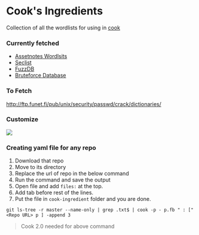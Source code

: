 # Cook's Ingredients
Collection of all the wordlists for using in [cook](https://github.com/giteshnxtlvl/cook)

### Currently fetched
- [Assetnotes Wordlsits](https://wordlists.assetnote.io/)
- [Seclist](https://github.com/danielmiessler/SecLists)
- [FuzzDB](https://github.com/fuzzdb-project/fuzzdb)
- [Bruteforce Database](https://github.com/duyet/bruteforce-database)

### To Fetch
http://ftp.funet.fi/pub/unix/security/passwd/crack/dictionaries/

### Customize
<img src="https://github.com/giteshnxtlvl/cook/raw/dev2/assets/folder%20structure.png">

### Creating yaml file for any repo
1. Download that repo
2. Move to its directory
3. Replace the url of repo in the below command
4. Run the command and save the output
5. Open file and add `files:` at the top.
6. Add tab before rest of the lines.
7. Put the file in `cook-ingredient` folder and you are done.
```
git ls-tree -r master --name-only | grep .txt$ | cook -p - p.fb " : [" <Repo URL> p ] -append 3 
```
> Cook 2.0 needed for above command
